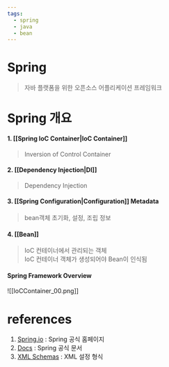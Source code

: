 ```yaml
---
tags:
  - spring
  - java
  - bean
---
```

# Spring
> 자바 플랫폼을 위한 오픈소스 어플리케이션 프레임워크


# Spring 개요

#### 1. [[Spring IoC Container|IoC Container]]
> Inversion of Control Container

#### 2. [[Dependency Injection|DI]]
> Dependency Injection

#### 3. [[Spring Configuration|Configuration]] Metadata
> bean객체 초기화, 설정,  조립 정보

#### 4. [[Bean]]
> IoC 컨테이너에서 관리되는 객체 <br/>
> IoC 컨테이너 객체가 생성되어야 Bean이 인식됨

#### Spring Framework Overview
![[IoCContainer_00.png]]
# references
1. [Spring.io](https://spring.io/) : Spring 공식 홈페이지
2. [Docs](https://docs.spring.io/spring-framework/reference/index.html) : Spring 공식 문서
3. [XML Schemas](https://docs.spring.io/spring-framework/reference/core/appendix/xsd-schemas.html#xsd-schemas-util-properties) :  XML 설정 형식